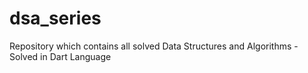 # dsa_series
Repository which contains all solved Data Structures and Algorithms - Solved in Dart Language
